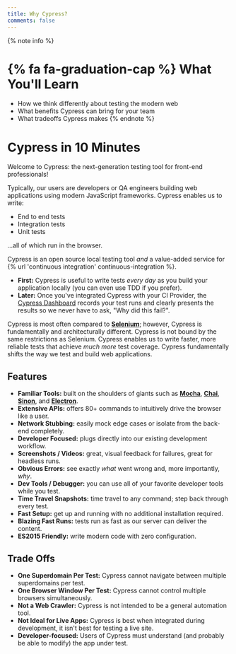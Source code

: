 ```yaml
---
title: Why Cypress?
comments: false
---
```


{% note info %}
# {% fa fa-graduation-cap %} What You'll Learn

- How we think differently about testing the modern web
- What benefits Cypress can bring for your team
- What tradeoffs Cypress makes
{% endnote %}

# Cypress in 10 Minutes

Welcome to Cypress: the next-generation testing tool for front-end professionals!

Typically, our users are developers or QA engineers building web applications using modern JavaScript frameworks. Cypress enables us to write:

- End to end tests
- Integration tests
- Unit tests

...all of which run in the browser.

Cypress is an open source local testing tool *and* a value-added service for {% url 'continuous integration' continuous-integration %}.

- **First:** Cypress is useful to write tests *every day* as you build your application locally (you can even use TDD if you prefer).
- **Later:** Once you've integrated Cypress with your CI Provider, the  [Cypress Dashboard](https://on.cypress.io/dashboard-features) records your test runs and clearly presents the results so we never have to ask, "Why did this fail?".

Cypress is most often compared to [**Selenium**](http://www.seleniumhq.org/); however, Cypress is fundamentally and architecturally different. Cypress is not bound by the same restrictions as Selenium. Cypress enables us to write faster, more reliable tests that achieve *much more* test coverage. Cypress fundamentally shifts the way we test and build web applications.

## Features
- **Familiar Tools:** built on the shoulders of giants such as [**Mocha**](https://mochajs.org/), [**Chai**](http://chaijs.com/), [**Sinon**](http://sinonjs.org/), and [**Electron**](https://electron.atom.io/).
- **Extensive APIs:** offers 80+ commands to intuitively drive the browser like a user.
- **Network Stubbing:** easily mock edge cases or isolate from the back-end completely.
- **Developer Focused:** plugs directly into our existing development workflow.
- **Screenshots / Videos:** great, visual feedback for failures, great for headless runs.
- **Obvious Errors:** see exactly *what* went wrong and, more importantly, *why*.
- **Dev Tools / Debugger:** you can use all of your favorite developer tools while you test.
- **Time Travel Snapshots:** time travel to any command; step back through every test.
- **Fast Setup:** get up and running with no additional installation required.
- **Blazing Fast Runs:** tests run as fast as our server can deliver the content.
- **ES2015 Friendly:** write modern code with zero configuration.

## Trade Offs

- **One Superdomain Per Test:** Cypress cannot navigate between multiple superdomains per test.
- **One Browser Window Per Test:** Cypress cannot control multiple browsers simultaneously.
- **Not a Web Crawler:** Cypress is not intended to be a general automation tool.
- **Not Ideal for Live Apps:** Cypress is best when integrated during development, it isn't best for testing a live site.
- **Developer-focused:** Users of Cypress must understand (and probably be able to modify) the app under test.
